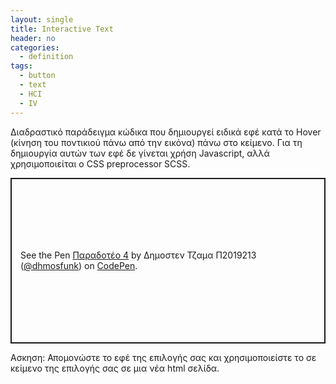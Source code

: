 ```yaml
---
layout: single
title: Interactive Text
header: no
categories:
  - definition
tags:
  - button
  - text
  - HCI
  - IV
---
```


Διαδραστικό παράδειγμα κώδικα που δημιουργεί ειδικά εφέ κατά το Hover (κίνηση του ποντικιού πάνω από την εικόνα) πάνω στο κείμενο. Για τη δημιουργία αυτών των εφέ δε γίνεται χρήση Javascript, αλλά χρησιμοποιείται ο CSS preprocessor SCSS.

<p class="codepen" data-height="265" data-theme-id="dark" data-default-tab="js,result" data-user="dhmosfunk" data-slug-hash="bGeMGQP" style="height: 265px; box-sizing: border-box; display: flex; align-items: center; justify-content: center; border: 2px solid; margin: 1em 0; padding: 1em;" data-pen-title="Παραδοτέο 4">
  <span>See the Pen <a href="https://codepen.io/dhmosfunk/pen/bGeMGQP">
  Παραδοτέο 4</a> by Δημοστεν Τζαμα Π2019213 (<a href="https://codepen.io/dhmosfunk">@dhmosfunk</a>)
  on <a href="https://codepen.io">CodePen</a>.</span>
</p>
<script async src="https://static.codepen.io/assets/embed/ei.js"></script>

Ασκηση: Απομονώστε το εφέ της επιλογής σας και χρησιμοποιείστε το σε κείμενο της επιλογής σας σε μια νέα html σελίδα.
